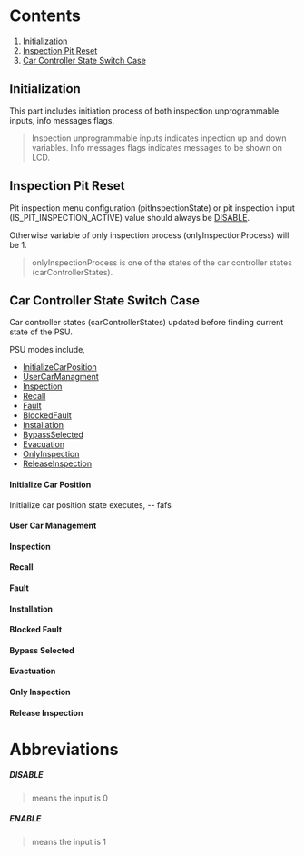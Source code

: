 # Contents

 1. [Initialization](#initialization)
 2. [Inspection Pit Reset](#inspection-pit-reset)
 3. [Car Controller State Switch Case](#car-controller-state-switch-case)
 
## Initialization
This part includes initiation process of both inspection unprogrammable inputs, info messages flags.
>Inspection unprogrammable inputs indicates inpection up and down variables.
>Info messages flags indicates messages to be shown on LCD.

## Inspection Pit Reset
Pit inspection menu configuration (pitInspectionState) or pit inspection input (IS_PIT_INSPECTION_ACTIVE) value should always be [DISABLE](#disable).

Otherwise variable of only inspection process (onlyInspectionProcess) will be 1.

>onlyInspectionProcess is one of the states of the car controller states (carControllerStates).

## Car Controller State Switch Case

Car controller states (carControllerStates) updated before finding current state of the PSU.

PSU modes include,
 - [InitializeCarPosition](#initialize-car-position)
 - [UserCarManagment](#user-car-management)
 - [Inspection](#inspection)
 - [Recall](#recall)
 - [Fault](#fault)
 - [BlockedFault](#blocked-fault)
 - [Installation](#installation)
 - [BypassSelected](#bypass-selected)
 - [Evacuation](#evactuation)
 - [OnlyInspection](#only-inspection)
 - [ReleaseInspection](#release-inspection)

#### Initialize Car Position
Initialize car position state executes,
-- fafs
#### User Car Management
#### Inspection
#### Recall
#### Fault
#### Installation
#### Blocked Fault
#### Bypass Selected
#### Evactuation
#### Only Inspection
#### Release Inspection

# Abbreviations

 ##### **DISABLE** 
 > means the input is 0
 ##### **ENABLE**
 > means the input is 1
